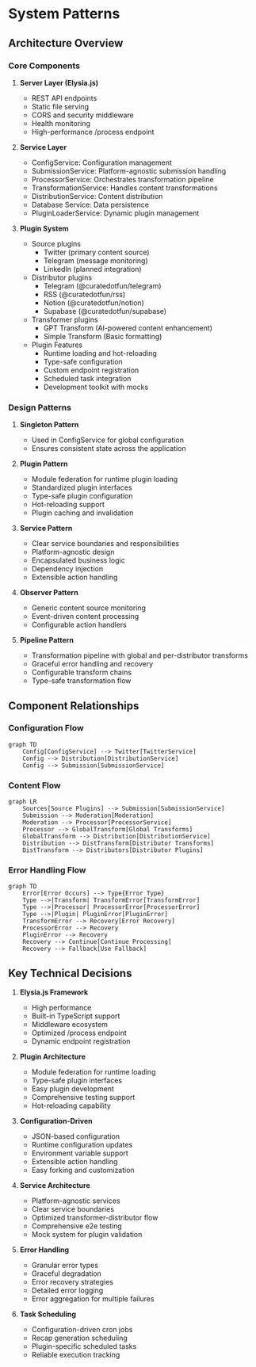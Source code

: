 # System Patterns

## Architecture Overview

### Core Components

1. **Server Layer (Elysia.js)**
   - REST API endpoints
   - Static file serving
   - CORS and security middleware
   - Health monitoring
   - High-performance /process endpoint

2. **Service Layer**
   - ConfigService: Configuration management
   - SubmissionService: Platform-agnostic submission handling
   - ProcessorService: Orchestrates transformation pipeline
   - TransformationService: Handles content transformations
   - DistributionService: Content distribution
   - Database Service: Data persistence
   - PluginLoaderService: Dynamic plugin management

3. **Plugin System**
   - Source plugins
     * Twitter (primary content source)
     * Telegram (message monitoring)
     * LinkedIn (planned integration)
   - Distributor plugins
     * Telegram (@curatedotfun/telegram)
     * RSS (@curatedotfun/rss)
     * Notion (@curatedotfun/notion)
     * Supabase (@curatedotfun/supabase)
   - Transformer plugins
     * GPT Transform (AI-powered content enhancement)
     * Simple Transform (Basic formatting)
   - Plugin Features
     * Runtime loading and hot-reloading
     * Type-safe configuration
     * Custom endpoint registration
     * Scheduled task integration
     * Development toolkit with mocks

### Design Patterns

1. **Singleton Pattern**
   - Used in ConfigService for global configuration
   - Ensures consistent state across the application

2. **Plugin Pattern**
   - Module federation for runtime plugin loading
   - Standardized plugin interfaces
   - Type-safe plugin configuration
   - Hot-reloading support
   - Plugin caching and invalidation

3. **Service Pattern**
   - Clear service boundaries and responsibilities
   - Platform-agnostic design
   - Encapsulated business logic
   - Dependency injection
   - Extensible action handling

4. **Observer Pattern**
   - Generic content source monitoring
   - Event-driven content processing
   - Configurable action handlers

5. **Pipeline Pattern**
   - Transformation pipeline with global and per-distributor transforms
   - Graceful error handling and recovery
   - Configurable transform chains
   - Type-safe transformation flow

## Component Relationships

### Configuration Flow
```mermaid
graph TD
    Config[ConfigService] --> Twitter[TwitterService]
    Config --> Distribution[DistributionService]
    Config --> Submission[SubmissionService]
```

### Content Flow
```mermaid
graph LR
    Sources[Source Plugins] --> Submission[SubmissionService]
    Submission --> Moderation[Moderation]
    Moderation --> Processor[ProcessorService]
    Processor --> GlobalTransform[Global Transforms]
    GlobalTransform --> Distribution[DistributionService]
    Distribution --> DistTransform[Distributor Transforms]
    DistTransform --> Distributors[Distributor Plugins]
```

### Error Handling Flow
```mermaid
graph TD
    Error[Error Occurs] --> Type{Error Type}
    Type -->|Transform| TransformError[TransformError]
    Type -->|Processor| ProcessorError[ProcessorError]
    Type -->|Plugin| PluginError[PluginError]
    TransformError --> Recovery[Error Recovery]
    ProcessorError --> Recovery
    PluginError --> Recovery
    Recovery --> Continue[Continue Processing]
    Recovery --> Fallback[Use Fallback]
```

## Key Technical Decisions

1. **Elysia.js Framework**
   - High performance
   - Built-in TypeScript support
   - Middleware ecosystem
   - Optimized /process endpoint
   - Dynamic endpoint registration

2. **Plugin Architecture**
   - Module federation for runtime loading
   - Type-safe plugin interfaces
   - Easy plugin development
   - Comprehensive testing support
   - Hot-reloading capability

3. **Configuration-Driven**
   - JSON-based configuration
   - Runtime configuration updates
   - Environment variable support
   - Extensible action handling
   - Easy forking and customization

4. **Service Architecture**
   - Platform-agnostic services
   - Clear service boundaries
   - Optimized transformer-distributor flow
   - Comprehensive e2e testing
   - Mock system for plugin validation

5. **Error Handling**
   - Granular error types
   - Graceful degradation
   - Error recovery strategies
   - Detailed error logging
   - Error aggregation for multiple failures

6. **Task Scheduling**
   - Configuration-driven cron jobs
   - Recap generation scheduling
   - Plugin-specific scheduled tasks
   - Reliable execution tracking

